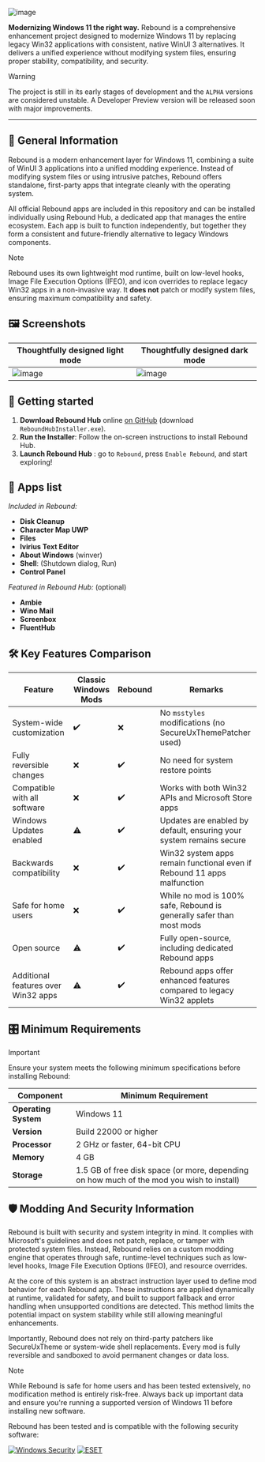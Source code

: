 ![image](https://github.com/user-attachments/assets/887dd1ff-b5de-4a7c-ae2c-d90e65a5a12b)

<!--<p align="center">
  <a style="text-decoration:none" href="https://github.com/IviriusCommunity/ReboundHub/actions/workflows/ci.yml">
    <img src="https://github.com/IviriusCommunity/ReboundHub/actions/workflows/ci.yml/badge.svg" alt="CI Status" /></a>
  <a style="text-decoration:none" href="https://dsc.gg/ivirius">
    <img src="https://img.shields.io/discord/1137161703000375336?label=Discord&color=7289da" alt="Discord" /></a>
</p>-->

**Modernizing Windows 11 the right way.** Rebound is a comprehensive enhancement project designed to modernize Windows 11 by replacing legacy Win32 applications with consistent, native WinUI 3 alternatives. It delivers a unified experience without modifying system files, ensuring proper stability, compatibility, and security.

> [!WARNING]
> The project is still in its early stages of development and the `ALPHA` versions are considered unstable. A Developer Preview version will be released soon with major improvements.

---

## 🤔 General Information

Rebound is a modern enhancement layer for Windows 11, combining a suite of WinUI 3 applications into a unified modding experience. Instead of modifying system files or using intrusive patches, Rebound offers standalone, first-party apps that integrate cleanly with the operating system.

All official Rebound apps are included in this repository and can be installed individually using Rebound Hub, a dedicated app that manages the entire ecosystem. Each app is built to function independently, but together they form a consistent and future-friendly alternative to legacy Windows components.

> [!NOTE]
> Rebound uses its own lightweight mod runtime, built on low-level hooks, Image File Execution Options (IFEO), and icon overrides to replace legacy Win32 apps in a non-invasive way. It **does not** patch or modify system files, ensuring maximum compatibility and safety.

## 🖼️ Screenshots

Thoughtfully designed light mode | Thoughtfully designed dark mode
---|---
![image](https://github.com/user-attachments/assets/953a4e54-3062-45c6-b224-10b0bdc0f7ef)|![image](https://github.com/user-attachments/assets/fc0957f3-910a-4fca-a854-7309f3751520)

## 🎁 Getting started

1. **Download Rebound Hub** online [on GitHub](https://github.com/IviriusCommunity/ReboundHub/releases/latest) (download `ReboundHubInstaller.exe`).
2. **Run the Installer**: Follow the on-screen instructions to install Rebound Hub.
3. **Launch Rebound Hub** : go to `Rebound`, press `Enable Rebound`, and start exploring!

## 🧰 Apps list

_Included in Rebound:_
- **Disk Cleanup**
- **Character Map UWP**
- **Files**
- **Ivirius Text Editor**
- **About Windows** (winver)
- **Shell**: (Shutdown dialog, Run)
- **Control Panel**

_Featured in Rebound Hub:_ (optional)
- **Ambie**
- **Wino Mail**
- **Screenbox**
- **FluentHub**

## 🛠️ Key Features Comparison

| **Feature**                         | **Classic Windows Mods** | **Rebound** | **Remarks** |
|-------------------------------------|--------------------------|-------------|-------------|
| System-wide customization           | ✔️                       | ❌         | No `msstyles` modifications (no SecureUxThemePatcher used) |
| Fully reversible changes            | ❌                       | ✔️         | No need for system restore points |
| Compatible with all software        | ❌                       | ✔️         | Works with both Win32 APIs and Microsoft Store apps |
| Windows Updates enabled             | ⚠️                       | ✔️         | Updates are enabled by default, ensuring your system remains secure |
| Backwards compatibility             | ❌                       | ✔️         | Win32 system apps remain functional even if Rebound 11 apps malfunction |
| Safe for home users                 | ❌                       | ✔️         | While no mod is 100% safe, Rebound is generally safer than most mods |
| Open source                         | ⚠️                       | ✔️         | Fully open-source, including dedicated Rebound apps |
| Additional features over Win32 apps | ⚠️                       | ✔️         | Rebound apps offer enhanced features compared to legacy Win32 applets |

## 🎛️ Minimum Requirements

> [!IMPORTANT]
> Ensure your system meets the following minimum specifications before installing Rebound:

| **Component**        | **Minimum Requirement**       |
|----------------------|-------------------------------|
| **Operating System** | Windows 11                    |
| **Version**          | Build 22000 or higher         |
| **Processor**        | 2 GHz or faster, 64-bit CPU   |
| **Memory**           | 4 GB                          |
| **Storage**          | 1.5 GB of free disk space (or more, depending on how much of the mod you wish to install) |

## 🛡️ Modding And Security Information

Rebound is built with security and system integrity in mind. It complies with Microsoft's guidelines and does not patch, replace, or tamper with protected system files. Instead, Rebound relies on a custom modding engine that operates through safe, runtime-level techniques such as low-level hooks, Image File Execution Options (IFEO), and resource overrides.

At the core of this system is an abstract instruction layer used to define mod behavior for each Rebound app. These instructions are applied dynamically at runtime, validated for safety, and built to support fallback and error handling when unsupported conditions are detected. This method limits the potential impact on system stability while still allowing meaningful enhancements.

Importantly, Rebound does not rely on third-party patchers like SecureUxTheme or system-wide shell replacements. Every mod is fully reversible and sandboxed to avoid permanent changes or data loss.

> [!NOTE]
> While Rebound is safe for home users and has been tested extensively, no modification method is entirely risk-free. Always back up important data and ensure you're running a supported version of Windows 11 before installing new software.

Rebound has been tested and is compatible with the following security software:

[![Windows Security](https://img.shields.io/badge/Windows%20Security-4466FF?style=flat)](https://www.microsoft.com/windows/comprehensive-security?r=1)
[![ESET](https://img.shields.io/badge/ESET-22BBCC?style=flat)](https://www.eset.com/)
